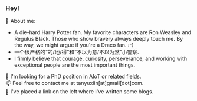 ### Hey!

💬 About me:
- A die-hard Harry Potter fan. My favorite characters are Ron Weasley and Regulus Black. Those who show bravery always deeply touch me. By the way, we might argue if you're a Draco fan. :-)
- 一个很严格的“的/地/得”和“不以为意/不以为然”小警察. 
- I firmly believe that courage, curiosity, perseverance, and working with exceptional people are the most important things.

🔭 I'm looking for a PhD position in AIoT or related fields.   
📫 Feel free to contact me at tanyuxiin[at]gmail[dot]com.    
📖 I've placed a link on the left where I've written some blogs. 
